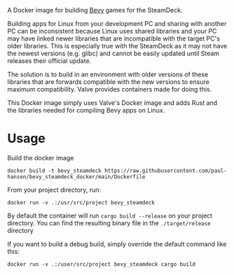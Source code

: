 A Docker image for building [Bevy](bevyengine.org) games for the SteamDeck.

Building apps for Linux from your development PC and sharing with another PC can be inconsistent because Linux uses shared libraries and your PC may have linked newer libraries that are incompatible with the target PC's older libraries. This is especially true with the SteamDeck as it may not have the newest versions (e.g. glibc) and cannot be easily updated until Steam releases their official update.

The solution is to build in an environment with older versions of these libraries that are forwards compatible with the new versions to ensure maximum compatibility. Valve provides containers made for doing this.

This Docker image simply uses Valve's Docker image and adds Rust and the libraries needed for compiling Bevy apps on Linux.

# Usage

Build the docker image
```
docker build -t bevy_steamdeck https://raw.githubusercontent.com/paul-hansen/bevy_steamdeck_docker/main/Dockerfile
```

From your project directory, run:

```
docker run -v .:/usr/src/project bevy_steamdeck
```

By default the container will run `cargo build --release` on your project directory. You can find the resulting binary file in the `./target/release` directory

If you want to build a debug build, simply override the default command like this:
```
docker run -v .:/user/src/project bevy_steamdeck cargo build
```

